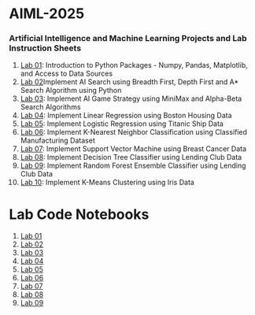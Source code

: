 # AIML-2025
### Artificial Intelligence and Machine Learning Projects and Lab Instruction Sheets
1. [Lab 01](https://github.com/kirankumareranki/AIML-2025/blob/main/AIML_A1.pdf): Introduction to Python Packages - Numpy, Pandas, Matplotlib, and Access to Data Sources
2. [Lab 02](https://github.com/kirankumareranki/AIML-2025/blob/main/AIML_A2.pdf)Implement AI Search using Breadth First, Depth First and A* Search Algorithm using Python
3. [Lab 03](https://github.com/kirankumareranki/AIML-2025/blob/main/AIML_A3.pdf): Implement AI Game Strategy using MiniMax and Alpha-Beta Search Algorithms
4. [Lab 04](https://github.com/kirankumareranki/AIML-2025/blob/main/AIML_A4.pdf): Implement Linear Regression using Boston Housing Data
5. [Lab 05](https://github.com/kirankumareranki/AIML-2025/blob/main/AIML_A5.pdf): Implement Logistic Regression using Titanic Ship Data
6. [Lab 06](https://github.com/kirankumareranki/AIML-2025/blob/main/AIML_A6.pdf): Implement K-Nearest Neighbor Classification using Classified Manufacturing Dataset
7. [Lab 07](https://github.com/kirankumareranki/AIML-2025/blob/main/AIML_A7.pdf): Implement Support Vector Machine using Breast Cancer Data
8. [Lab 08](https://github.com/kirankumareranki/AIML-2025/blob/main/AIML_A8.pdf): Implement Decision Tree Classifier using Lending Club Data
9. [Lab 09](https://github.com/kirankumareranki/AIML-2025/blob/main/AIML_A9.pdf): Implement Random Forest Ensemble Classifier using Lending Club Data
10. [Lab 10](https://github.com/kirankumareranki/AIML-2025/blob/main/AIML_A10.pdf): Implement K-Means Clustering using Iris Data
# Lab Code Notebooks
1. [Lab 01](https://github.com/Pesaru-Sathyendra-Varma/AIML-2025/blob/main/Lab01_AIML.ipynb)
2. [Lab 02](https://github.com/Pesaru-Sathyendra-Varma/AIML-2025/blob/main/Lab02_AIML.ipynb)
3. [Lab 03](https://github.com/Pesaru-Sathyendra-Varma/AIML-2025/blob/main/Lab03_AIML.ipynb)
4. [Lab 04](https://github.com/Pesaru-Sathyendra-Varma/AIML-2025/blob/main/LAB04_AIML.ipynb)
5. [Lab 05](https://github.com/Pesaru-Sathyendra-Varma/AIML-2025/blob/main/Lab05_AIML.ipynb)
6. [Lab 06](https://github.com/Pesaru-Sathyendra-Varma/AIML-2025/blob/main/Lab06_AIML.ipynb)
7. [Lab 07](https://github.com/Pesaru-Sathyendra-Varma/AIML-2025/blob/main/Lab07_SVM.ipynb)
8. [Lab 08](https://github.com/Pesaru-Sathyendra-Varma/AIML-2025/blob/main/Lab08_AIML.ipynb)
9. [Lab 09](https://github.com/Pesaru-Sathyendra-Varma/AIML-2025/blob/main/Lab09_AIML.ipynb)
